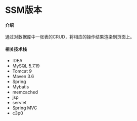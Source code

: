 # SSM版本 

#### 介绍
通过对数据库中一张表的CRUD，将相应的操作结果渲染到页面上。    

#### 相关技术栈
- IDEA
- MySQL 5.7.19
- Tomcat 9
- Maven 3.6
- Spring
- Mybatis
- memcached
- jsp
- servlet
- Spring MVC
- c3p0
